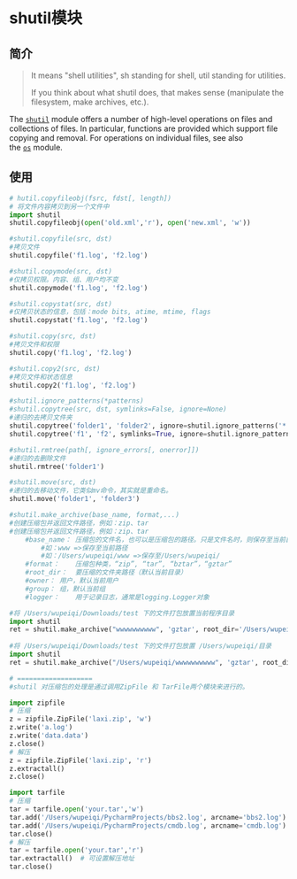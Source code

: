 # shutil模块

## 简介

> It means "shell utilities", sh standing for shell, util standing for utilities.
>
> If you think about what shutil does, that makes sense (manipulate the filesystem, make archives, etc.).

The [`shutil`](#module-shutil) module offers a number of high-level operations on files and collections of files. In particular, functions are provided which support file copying and removal. For operations on individual files, see also the [`os`](os.html#module-os) module.

## 使用

```python
# hutil.copyfileobj(fsrc, fdst[, length])
# 将文件内容拷贝到另一个文件中
import shutil
shutil.copyfileobj(open('old.xml','r'), open('new.xml', 'w'))

#shutil.copyfile(src, dst)
#拷贝文件
shutil.copyfile('f1.log', 'f2.log')

#shutil.copymode(src, dst)
#仅拷贝权限。内容、组、用户均不变
shutil.copymode('f1.log', 'f2.log')

#shutil.copystat(src, dst)
#仅拷贝状态的信息，包括：mode bits, atime, mtime, flags
shutil.copystat('f1.log', 'f2.log')

#shutil.copy(src, dst)
#拷贝文件和权限
shutil.copy('f1.log', 'f2.log')

#shutil.copy2(src, dst)
#拷贝文件和状态信息
shutil.copy2('f1.log', 'f2.log')

#shutil.ignore_patterns(*patterns)
#shutil.copytree(src, dst, symlinks=False, ignore=None)
#递归的去拷贝文件夹
shutil.copytree('folder1', 'folder2', ignore=shutil.ignore_patterns('*.pyc', 'tmp*'))
shutil.copytree('f1', 'f2', symlinks=True, ignore=shutil.ignore_patterns('*.pyc', 'tmp*'))

#shutil.rmtree(path[, ignore_errors[, onerror]])
#递归的去删除文件
shutil.rmtree('folder1')

#shutil.move(src, dst)
#递归的去移动文件，它类似mv命令，其实就是重命名。
shutil.move('folder1', 'folder3')

#shutil.make_archive(base_name, format,...)
#创建压缩包并返回文件路径，例如：zip、tar
#创建压缩包并返回文件路径，例如：zip、tar
    #base_name： 压缩包的文件名，也可以是压缩包的路径。只是文件名时，则保存至当前目录，否则保存至指定路径，
        #如：www =>保存至当前路径
        #如：/Users/wupeiqi/www =>保存至/Users/wupeiqi/
    #format：	压缩包种类，“zip”, “tar”, “bztar”，“gztar”
    #root_dir：	要压缩的文件夹路径（默认当前目录）
    #owner：	用户，默认当前用户
    #group：	组，默认当前组
    #logger：	用于记录日志，通常是logging.Logger对象

#将 /Users/wupeiqi/Downloads/test 下的文件打包放置当前程序目录
import shutil
ret = shutil.make_archive("wwwwwwwwww", 'gztar', root_dir='/Users/wupeiqi/Downloads/test')
   
#将 /Users/wupeiqi/Downloads/test 下的文件打包放置 /Users/wupeiqi/目录
import shutil
ret = shutil.make_archive("/Users/wupeiqi/wwwwwwwwww", 'gztar', root_dir='/Users/wupeiqi/Downloads/test')

# ===================
#shutil 对压缩包的处理是通过调用ZipFile 和 TarFile两个模块来进行的。

import zipfile
# 压缩
z = zipfile.ZipFile('laxi.zip', 'w')
z.write('a.log')
z.write('data.data')
z.close()
# 解压
z = zipfile.ZipFile('laxi.zip', 'r')
z.extractall()
z.close()

import tarfile
# 压缩
tar = tarfile.open('your.tar','w')
tar.add('/Users/wupeiqi/PycharmProjects/bbs2.log', arcname='bbs2.log')
tar.add('/Users/wupeiqi/PycharmProjects/cmdb.log', arcname='cmdb.log')
tar.close()
# 解压
tar = tarfile.open('your.tar','r')
tar.extractall()  # 可设置解压地址
tar.close()
```

